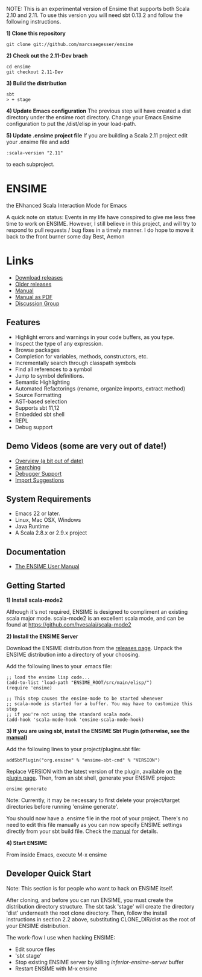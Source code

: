 NOTE:  This is an experimental version of Ensime that supports both Scala 2.10 and 2.11. To use this version
you will need sbt 0.13.2 and follow the following instructions.

__1) Clone this repository__

    git clone git://github.com/marcsaegesser/ensime

__2) Check out the 2.11-Dev brach__

    cd ensime
    git checkout 2.11-Dev

__3) Build the distribution__

    sbt
    > + stage

__4) Update Emacs configuration__
The previous step will have created a dist directory under the ensime root directory.
Change your Emacs Ensime configuration to put the <ensime>/dist/elisp in your load-path.

__5) Update .ensime project file__
If you are building a Scala 2.11 project edit your .ensime file and add

    :scala-version "2.11"

to each subproject. 


# ENSIME
the ENhanced Scala Interaction Mode for Emacs

A quick note on status: 
Events in my life have conspired to give me less free time to work on ENSIME. However, I still believe
in this project, and will try to respond to pull requests / bug fixes in a timely manner. I do hope to
move it back to the front burner some day 
Best, Aemon

# Links
- [ Download releases ](https://www.dropbox.com/sh/ryd981hq08swyqr/V9o9rDvxkS/ENSIME%20Releases)
- [ Older releases ](https://github.com/ensime/ensime-src/downloads)
- [ Manual ](http://ensime.github.com/ensime-src/index.html)
- [ Manual as PDF ](http://ensime.github.com/ensime-src/manual.pdf)
- [ Discussion Group ](http://groups.google.com/group/ensime?hl=en)


## Features

- Highlight errors and warnings in your code buffers, as you type.
- Inspect the type of any expression.
- Browse packages
- Completion for variables, methods, constructors, etc.
- Incrementally search through classpath symbols
- Find all references to a symbol
- Jump to symbol definitions.
- Semantic Highlighting
- Automated Refactorings (rename, organize imports, extract method)
- Source Formatting
- AST-based selection
- Supports sbt 11,12
- Embedded sbt shell
- REPL
- Debug support


## Demo Videos (some are very out of date!)

- [Overview (a bit out of date)](http://www.youtube.com/watch?v=A2Lai8IjLoY)
- [Searching](http://www.youtube.com/watch?v=fcgnAJz98QE)
- [Debugger Support](http://www.youtube.com/watch?v=v7-G6vD42z8)
- [Import Suggestions](http://www.youtube.com/watch?v=Ynp8Df7-paw&hd=1)



## System Requirements

- Emacs 22 or later.
- Linux, Mac OSX, Windows
- Java Runtime
- A Scala 2.8.x or 2.9.x project


## Documentation

- [The ENSIME User Manual](http://ensime.github.com/ensime-src/index.html)


## Getting Started

__1) Install scala-mode2__

Although it's not required, ENSIME is designed to compliment an existing scala major mode. scala-mode2 is an excellent scala mode, and can be found at https://github.com/hvesalai/scala-mode2

__2) Install the ENSIME Server__

Download the ENSIME distribution from the [releases page](https://www.dropbox.com/sh/ryd981hq08swyqr/V9o9rDvxkS/ENSIME%20Releases). Unpack the ENSIME distribution into a directory of your choosing. 

Add the following lines to your .emacs file:

    ;; load the ensime lisp code...
    (add-to-list 'load-path "ENSIME_ROOT/src/main/elisp/")
    (require 'ensime)

    ;; This step causes the ensime-mode to be started whenever
    ;; scala-mode is started for a buffer. You may have to customize this step
    ;; if you're not using the standard scala mode.
    (add-hook 'scala-mode-hook 'ensime-scala-mode-hook)


__3) If you are using sbt, install the ENSIME Sbt Plugin (otherwise, see the [manual](http://ensime.github.com/ensime-src/index.html#tth_sEc3.1.2))__

Add the following lines to your project/plugins.sbt file:

    addSbtPlugin("org.ensime" % "ensime-sbt-cmd" % "VERSION")

Replace VERSION with the latest version of the plugin, available on [the plugin page](https://github.com/ensime/ensime-sbt-cmd).  Then, from an sbt shell, generate your ENSIME project:
    
    ensime generate

Note: Currently, it may be necessary to first delete your project/target directories before running 'ensime generate'.

You should now have a .ensime file in the root of your project. There's no need to edit this file manually as you can now specify ENSIME settings directly from your sbt build file. Check the [manual](http://ensime.github.com/ensime-src/index.html#tth_sEc3.1.1) for details.


__4) Start ENSIME__

From inside Emacs, execute M-x ensime


## Developer Quick Start
Note: This section is for people who want to hack on ENSIME itself.

After cloning, and before you can run ENSIME, you must create the distribution directory structure. The sbt task 'stage' will create the directory 'dist' underneath the root clone directory. Then, follow the install instructions in section 2.2 above, substituting CLONE_DIR/dist as the root of your ENSIME distribution.


The work-flow I use when hacking ENSIME:

- Edit source files
- 'sbt stage'
- Stop existing ENSIME server by killing *inferior-ensime-server* buffer
- Restart ENSIME with M-x ensime
